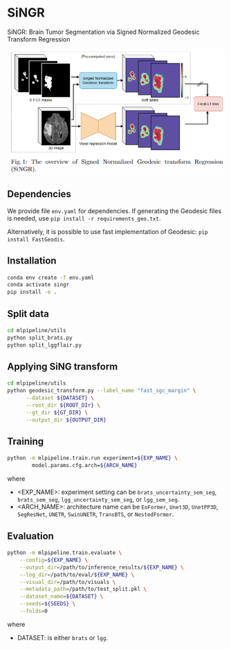 # SiNGR
SiNGR: Brain Tumor Segmentation via Signed Normalized Geodesic Transform Regression


![SiNGR workflow](./imgs/SiNGR_workflow.png "SiNGR workflow")
## Dependencies

We provide file `env.yaml` for dependencies. If generating the Geodesic files is needed, use `pip install -r requirements_geo.txt`.

Alternatively, it is possible to use fast implementation of Geodesic: `pip install FastGeodis`.

## Installation

```bash
conda env create -f env.yaml
conda activate singr
pip install -e .
```

## Split data
```bash
cd mlpipeline/utils
python split_brats.py
python split_lggflair.py
```

## Applying SiNG transform
```bash
cd mlpipeline/utils
python geodesic_transform.py --label_name "fast_sgc_margin" \
      --dataset ${DATASET} \
      --root_dir ${ROOT_DIr} \
      --gt_dir ${GT_DIR} \
      --output_dir ${OUTPUT_DIR}
```

## Training
```bash
python -m mlpipeline.train.run experiment=${EXP_NAME} \        
        model.params.cfg.arch=${ARCH_NAME}
```
where
- <EXP_NAME>: experiment setting can be `brats_uncertainty_sem_seg`, `brats_sem_seg`, `lgg_uncertainty_sem_seg`, or `lgg_sem_seg`.
- <ARCH_NAME>: architecture name can be `EoFormer`, `Unet3D`, `UnetPP3D`, `SegResNet`, `UNETR`, `SwinUNETR`, `TransBTS`, or `NestedFormer`.

## Evaluation
```bash
python -m mlpipeline.train.evaluate \
    --config=${EXP_NAME} \
    --output_dir=/path/to/inference_results/${EXP_NAME} \
    --log_dir=/path/to/eval/${EXP_NAME} \
    --visual_dir=/path/to/visuals \
    --metadata_path=/path/to/test_split.pkl \
    --dataset_name=${DATASET} \
    --seeds=${SEEDS} \
    --folds=0
```
where
- DATASET: is either `brats` or `lgg`.


